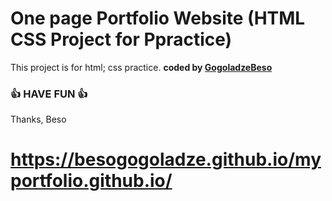 # One page Portfolio Website (HTML CSS Project for Ppractice)  

This project is for html; css practice.
<b>coded by [GogoladzeBeso](https://github.com/besogogoladze)</b>
### 👍 HAVE FUN 👍
Thanks, Beso

# https://besogogoladze.github.io/myportfolio.github.io/

